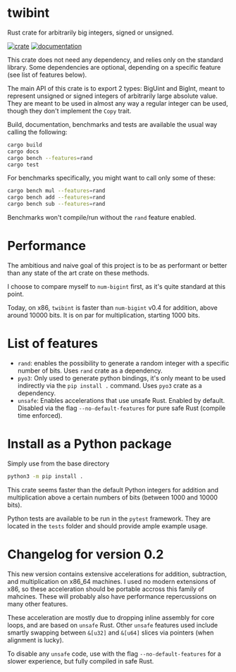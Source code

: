 # twibint
Rust crate for arbitrarily big integers, signed or unsigned.

[![crate](https://img.shields.io/crates/v/twibint.svg)](https://crates.io/crates/twibint)
[![documentation](https://docs.rs/twibint/badge.svg)](https://docs.rs/twibint)

This crate does not need any dependency, and relies only on the standard 
library. Some dependencies are optional, depending on a specific feature (see 
list of features below).

The main API of this crate is to export 2 types: BigUint and BigInt, 
meant to represent unsigned or signed integers of arbitrarily large
absolute value. They are meant to be used in almost any way a regular 
integer can be used, though they don't implement the `Copy` trait.

Build, documentation, benchmarks and tests are available the usual way calling
the following:

```bash
cargo build
cargo docs
cargo bench --features=rand
cargo test
```

For benchmarks specifically, you might want to call only some of these:
```bash
cargo bench mul --features=rand
cargo bench add --features=rand
cargo bench sub --features=rand
```

Benchmarks won't compile/run without the `rand` feature enabled.

# Performance
The ambitious and naive goal of this project is to be as performant or better than 
any state of the art crate on these methods.

I choose to compare myself to `num-bigint` first, as it's quite standard at this 
point.

Today, on x86, `twibint` is faster than `num-bigint` v0.4 for addition, above 
around 10000 bits. It is on par for multiplication, starting 1000 bits. 

# List of features

- `rand`: enables the possibility to generate a random integer with a specific 
number of bits. Uses `rand` crate as a dependency.
- `pyo3`: Only used to generate python bindings, it's only meant to be used
indirectly via the `pip install .` command. Uses `pyo3` crate as a dependency.
- `unsafe`: Enables accelerations that use unsafe Rust. Enabled by default. 
Disabled via the flag `--no-default-features` for pure safe Rust (compile time enforced).


# Install as a Python package
Simply use from the base directory
```bash
python3 -m pip install .
```

This crate seems faster than the default Python integers for addition and multiplication
above a certain numbers of bits (between 1000 and 10000 bits).

Python tests are available to be run in the `pytest` framework. They are located
in the `tests` folder and should provide ample example usage.


# Changelog for version 0.2
This new version contains extensive accelerations for addition, subtraction, and 
multiplication on x86_64 machines. I used no modern extensions of x86, so these 
acceleration should be portable accross this family of mahcines. These will probably also 
have performance repercussions on many other features.

These acceleration are mostly due to dropping inline assembly for core loops, and are 
based on `unsafe` Rust. Other `unsafe` features used include smartly swapping between 
`&[u32]` and `&[u64]` slices via pointers (when alignment is lucky).

To disable any `unsafe` code, use with the flag `--no-default-features` for a slower
experience, but fully compiled in safe Rust.